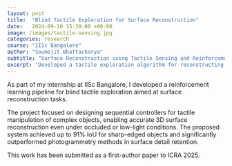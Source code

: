 ```yaml
---
layout: post
title:  "Blind Tactile Exploration for Surface Reconstruction"
date:   2024-09-20 15:30:00 +00:00
image: /images/tactile-sensing.jpg
categories: research
course: "IISc Bangalore"
author: "Soumojit Bhattacharya"
subtitle: "Surface Reconstruction using Tactile Sensing and Reinforcement Learning"
excerpt: "Developed a tactile exploration algorithm for reconstructing fine surface details of objects using a sequential controller-based approach."
---
```

As part of my internship at IISc Bangalore, I developed a reinforcement learning pipeline for blind tactile exploration aimed at surface reconstruction tasks.  

The project focused on designing sequential controllers for tactile manipulation of complex objects, enabling accurate 3D surface reconstruction even under occluded or low-light conditions. The proposed system achieved up to 91% IoU for sharp-edged objects and significantly outperformed photogrammetry methods in surface detail retention.  

This work has been submitted as a first-author paper to ICRA 2025.  
